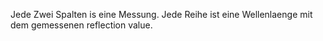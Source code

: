 Jede Zwei Spalten is eine Messung. Jede Reihe ist eine Wellenlaenge mit dem gemessenen reflection value.